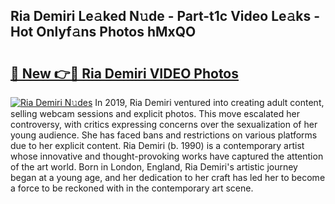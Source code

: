 ## Ria Demiri Le𝚊ked N𝚞de - Part-t1c Video Le𝚊ks - Hot Onlyf𝚊ns Photos hMxQO

# <h2><a href="http://ab63287.deff.icu/?id=Ria+Demiri">🔗 New 👉🔴 Ria Demiri VIDEO Photos</a></h2>

[![Ria Demiri N𝚞des](https://i.imgur.com/rIISA9y.gif)](http://ab63287.deff.icu/?id=Ria+Demiri)
In 2019, Ria Demiri ventured into creating adult content, selling webcam sessions and explicit photos. This move escalated her controversy, with critics expressing concerns over the sexualization of her young audience. She has faced bans and restrictions on various platforms due to her explicit content. Ria Demiri (b. 1990) is a contemporary artist whose innovative and thought-provoking works have captured the attention of the art world. Born in London, England, Ria Demiri's artistic journey began at a young age, and her dedication to her craft has led her to become a force to be reckoned with in the contemporary art scene.
